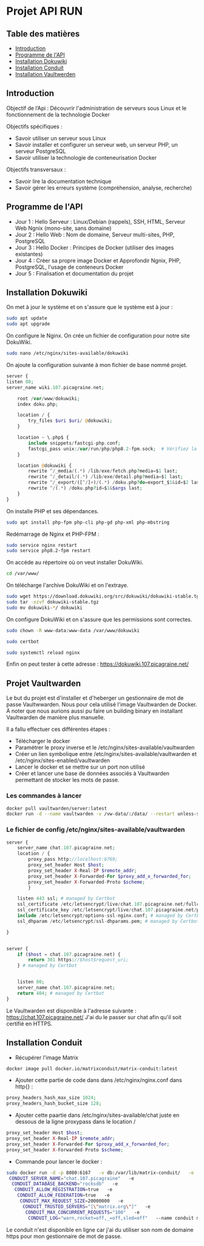 # Projet API RUN

## Table des matières

- [Introduction](#introduction)
- [Programme de l'API](#programme-de-lapi)
- [Installation Dokuwiki](#installation-dokuwiki)
- [Installation Conduit](#installation-conduit)
- [Installation Vaultwerden](#projet-vaultwarden)


## Introduction
Objectif de l’Api : Découvrir l'administration de serveurs sous Linux et le fonctionnement de la technologie Docker

Objectifs spécifiques :
* Savoir utiliser un serveur sous Linux
* Savoir installer et configurer un serveur web, un serveur PHP, un serveur PostgreSQL
* Savoir utiliser la technologie de conteneurisation Docker

Objectifs transversaux :
* Savoir lire la documentation technique
* Savoir gérer les erreurs système (compréhension, analyse, recherche)


## Programme de l'API
- Jour 1 : Hello Serveur : Linux/Debian (rappels), SSH, HTML, Serveur Web Ngnix (mono-site, sans domaine)
- Jour 2 : Hello Web : Nom de domaine, Serveur multi-sites, PHP, PostgreSQL
- Jour 3 : Hello Docker : Principes de Docker (utiliser des images existantes)
- Jour 4 : Créer sa propre image Docker et Approfondir Ngnix, PHP, PostgreSQL, l'usage de conteneurs Docker
- Jour 5 : Finalisation et documentation du projet

## Installation Dokuwiki

On met à jour le système et on s'assure que le système est à jour :

```bash
sudo apt update
sudo apt upgrade
```

On configure le Nginx. On crée un fichier de configuration pour notre site DokuWiki. 

```bash
sudo nano /etc/nginx/sites-available/dokuwiki
```


On ajoute la configuration suivante à mon fichier de base nommé projet. 

```php
server {
listen 80;
server_name wiki.107.picagraine.net;  

    root /var/www/dokuwiki;
    index doku.php;

    location / {
        try_files $uri $uri/ @dokuwiki;
    }

    location ~ \.php$ {
        include snippets/fastcgi-php.conf;
        fastcgi_pass unix:/var/run/php/php8.2-fpm.sock;  # Vérifiez la version de PHP
    }

    location @dokuwiki {
        rewrite ^/_media/(.*) /lib/exe/fetch.php?media=$1 last;
        rewrite ^/_detail/(.*) /lib/exe/detail.php?media=$1 last;
        rewrite ^/_export/([^/]+)/(.*) /doku.php?do=export_$1&id=$2 last;
        rewrite ^/(.*) /doku.php?id=$1&$args last;
    }
}
```

On installe PHP et ses dépendances.

```bash
sudo apt install php-fpm php-cli php-gd php-xml php-mbstring
```

Redémarrage de Nginx et PHP-FPM :

```bash
sudo service nginx restart
sudo service php8.2-fpm restart 
```

On accéde au répertoire où on veut installer DokuWiki.

```bash
cd /var/www/
```

On télécharge l'archive DokuWiki et on l'extraye.

```bash
sudo wget https://download.dokuwiki.org/src/dokuwiki/dokuwiki-stable.tgz
sudo tar -xzvf dokuwiki-stable.tgz
sudo mv dokuwiki-*/ dokuwiki
```

On configure DokuWiki et on s'assure que les permissions sont correctes.

```bash
sudo chown -R www-data:www-data /var/www/dokuwiki

sudo certbot 

sudo systemctl reload nginx
```

Enfin on peut tester à cette adresse : https://dokuwiki.107.picagraine.net/

## Projet Vaultwarden

Le but du projet est d'installer et d'heberger un gestionnaire de mot de passe Vaultwwarden.
Nous pour cela utilisé l'image Vaultwarden de Docker. À noter que nous aurions aussi pu faire un building binary en installant Vaultwarden de manière plus manuelle.

Il a fallu effectuer ces différentes étapes : 
* Télécharger le docker 
* Paramétrer le proxy inverse et le /etc/nginx/sites-available/vaultwarden
* Créer un lien symbolique entre /etc/nginx/sites-available/vaultwarden et  /etc/nginx/sites-enabled/vaultwarden
* Lancer le docker et se mettre sur un port non utilisé
* Créer et lancer une base de données associés à Vaultwarden permettant de stocker les mots de passe.

### Les commandes à lancer 
```bash
docker pull vaultwarden/server:latest
docker run -d --name vaultwarden -v /vw-data/:/data/ --restart unless-stopped -p 6769:80 -e ROCKET_DATABASES="{postgresql://bitwarden:coucou@postgres-bitwarden/bitwarden}" vaultwarden/server:latest

```
### Le fichier de config /etc/nginx/sites-available/vaultwarden
```php
server {
    server_name chat.107.picagraine.net;
    location / {
        proxy_pass http://localhost:6769;
        proxy_set_header Host $host;
        proxy_set_header X-Real-IP $remote_addr;
        proxy_set_header X-Forwarded-For $proxy_add_x_forwarded_for;
        proxy_set_header X-Forwarded-Proto $scheme;
        }

    listen 443 ssl; # managed by Certbot
    ssl_certificate /etc/letsencrypt/live/chat.107.picagraine.net/fullchain.pem; # managed by Certbot
    ssl_certificate_key /etc/letsencrypt/live/chat.107.picagraine.net/privkey.pem; # managed by Certbot
    include /etc/letsencrypt/options-ssl-nginx.conf; # managed by Certbot
    ssl_dhparam /etc/letsencrypt/ssl-dhparams.pem; # managed by Certbot

}


server {
    if ($host = chat.107.picagraine.net) {
        return 301 https://$host$request_uri;
    } # managed by Certbot


    listen 80;
    server_name chat.107.picagraine.net;
    return 404; # managed by Certbot
}
```

Le Vaultwarden est disponible à l'adresse suivante : https://chat.107.picagraine.net/
J'ai du le passer sur chat afin qu'il soit certifié en HTTPS.

## Installation Conduit 

* Récupérer l'image Matrix

```bash
docker image pull docker.io/matrixconduit/matrix-conduit:latest

```

* Ajouter cette partie de code dans dans /etc/nginx/nginx.conf dans http{} :

```php
proxy_headers_hash_max_size 1024;
proxy_headers_hash_bucket_size 128;
```

* Ajouter cette paartie dans /etc/nginx/sites-available/chat juste en dessous de la ligne proxypass dans le location /

```php
proxy_set_header Host $host;
proxy_set_header X-Real-IP $remote_addr;
proxy_set_header X-Forwarded-For $proxy_add_x_forwarded_for;
proxy_set_header X-Forwarded-Proto $scheme;
```

* Commande pour lancer le docker : 
```bash
sudo docker run -d -p 8080:6167   -v db:/var/lib/matrix-conduit/   -e
 CONDUIT_SERVER_NAME="chat.107.picagraine"   -e
  CONDUIT_DATABASE_BACKEND="rocksdb"   -e
   CONDUIT_ALLOW_REGISTRATION=true   -e
    CONDUIT_ALLOW_FEDERATION=true   -e
     CONDUIT_MAX_REQUEST_SIZE=20000000   -e
      CONDUIT_TRUSTED_SERVERS="[\"matrix.org\"]"   -e
       CONDUIT_MAX_CONCURRENT_REQUESTS="100"   -e
        CONDUIT_LOG="warn,rocket=off,_=off,sled=off"   --name conduit matrixconduit/matrix-conduit:latest
```
Le conduit n'est disponible en ligne car j'ai du utiliser son nom de domaine https pour mon gestionnaire de mot de passe. 